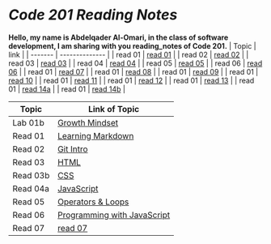 # *Code 201 Reading Notes*
**Hello, my name is Abdelqader Al-Omari, in the class of software development, I am sharing with you reading_notes of Code 201.**
| Topic | link |
| ------- | -------------- |
| read 01 | [read 01]( ) |
| read 02 | [read 02]( ) |
| read 03 | [read 03]( ) |
| read 04 | [read 04]( ) |
| read 05 | [read 05]( ) |
| read 06 | [read 06]( ) |
| read 01 | [read 07]( ) |
| read 01 | [read 08]( ) |
| read 01 | [read 09]( ) |
| read 01 | [read 10]( ) |
| read 01 | [read 11]( ) |
| read 01 | [read 12]( ) |
| read 01 | [read 13]( ) |
| read 01 | [read 14a]( ) |
| read 01 | [read 14b]( ) |

| Topic | Link of Topic |
| ------------ | ------------ |
| Lab 01b | [Growth Mindset](https://abdelqader7.github.io/reading-notes/growth-mindset) |
| Read 01 | [ Learning Markdown](https://abdelqader7.github.io/reading-notes/read-01) |
| Read 02 | [Git Intro](https://abdelqader7.github.io/reading-notes/read-02) |
| Read 03 | [HTML](https://abdelqader7.github.io/reading-notes/read-03) | 
| Read 03b | [CSS](https://abdelqader7.github.io/reading-notes/read-03b) |
| Read 04a | [JavaScript](https://abdelqader7.github.io/reading-notes/read-04a) |
| Read 05 | [Operators & Loops](https://abdelqader7.github.io/reading-notes/read-05) |
| Read 06 | [Programming with JavaScript](https://abdelqader7.github.io/reading-notes/read-06) |
| Read 07 | [read 07]( ) |
